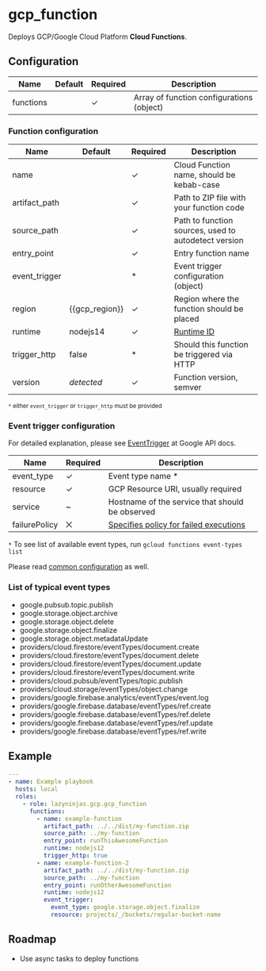 # gcp_function

Deploys GCP/Google Cloud Platform **Cloud Functions**.

## Configuration

| Name      | Default | Required | Description                               |
|-----------|---------|----------|-------------------------------------------|
| functions |         | ✓        | Array of function configurations (object) |

### Function configuration

| Name          | Default        | Required | Description                                          |
|---------------|----------------|----------|------------------------------------------------------|
| name          |                | ✓        | Cloud Function name, should be kebab-case            |
| artifact_path |                | ✓        | Path to ZIP file with your function code             |
| source_path   |                | ✓        | Path to function sources, used to autodetect version |
| entry_point   |                | ✓        | Entry function name                                  |
| event_trigger |                | *        | Event trigger configuration (object)                 |
| region        | {{gcp_region}} | ✓        | Region where the function should be placed           |
| runtime       | nodejs14       | ✓        | [Runtime ID](https://cloud.google.com/functions/docs/concepts/exec) |
| trigger_http  | false          | *        | Should this function be triggered via HTTP           |
| version       | *detected*     | ✓        | Function version, semver                             |

<small>`*` either `event_trigger` or `trigger_http` must be provided</small>

### Event trigger configuration

For detailed explanation, please see [EventTrigger](https://cloud.google.com/functions/docs/reference/rest/v1/projects.locations.functions#EventTrigger) at Google API docs.

| Name          | Required | Description                                     |
|---------------|----------|-------------------------------------------------|
| event_type    | ✓        | Event type name *                               |
| resource      | ✓        | GCP Resource URI, usually required              | 
| service       | ~        | Hostname of the service that should be observed |
| failurePolicy | ⨉        | [Specifies policy for failed executions](https://cloud.google.com/functions/docs/reference/rest/v1/projects.locations.functions#FailurePolicy) |

`*` To see list of available event types, run `gcloud functions event-types list`

Please read [common configuration](../../README.md#Common+Configuration) as well.

### List of typical event types

* google.pubsub.topic.publish
* google.storage.object.archive
* google.storage.object.delete
* google.storage.object.finalize
* google.storage.object.metadataUpdate
* providers/cloud.firestore/eventTypes/document.create
* providers/cloud.firestore/eventTypes/document.delete
* providers/cloud.firestore/eventTypes/document.update
* providers/cloud.firestore/eventTypes/document.write
* providers/cloud.pubsub/eventTypes/topic.publish
* providers/cloud.storage/eventTypes/object.change
* providers/google.firebase.analytics/eventTypes/event.log
* providers/google.firebase.database/eventTypes/ref.create
* providers/google.firebase.database/eventTypes/ref.delete
* providers/google.firebase.database/eventTypes/ref.update
* providers/google.firebase.database/eventTypes/ref.write

## Example

```YAML
---
- name: Example playbook
  hosts: local
  roles:
    - role: lazyninjas.gcp.gcp_function
      functions:
        - name: example-function
          artifact_path: ../../dist/my-function.zip
          source_path: ../my-function
          entry_point: runThisAwesomeFunction
          runtime: nodejs12
          trigger_http: true
        - name: example-function-2
          artifact_path: ../../dist/my-function.zip
          source_path: ../my-function
          entry_point: runOtherAwesomeFunction
          runtime: nodejs12
          event_trigger:
            event_type: google.storage.object.finalize
            resource: projects/_/buckets/regular-bucket-name  
```

## Roadmap

* Use async tasks to deploy functions
